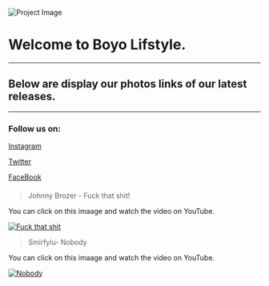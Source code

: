 ![Project Image](https://ia601408.us.archive.org/30/items/photoart1_20190627/WhatsApp%20Image%202019-05-11%20at%2002.40.24.jpeg)

# Welcome to Boyo Lifstyle.
---
## Below are display our photos links of our latest releases.
---
### Follow us on:

[Instagram](https://www.youtube.com/redirect?q=https%3A%2F%2Finstagram.com%2Fboyolife403%2F&redir_token=B_f5hhttlG6HaGoXY9s3OTh2rTd8MTU2MTg5Nzc4NkAxNTYxODExMzg2&event=video_description&v=boJewW5Mnxs)

[Twitter](https://www.youtube.com/redirect?q=https%3A%2F%2Ftwitter.com%2F%40boyolife403%2F&redir_token=B_f5hhttlG6HaGoXY9s3OTh2rTd8MTU2MTg5Nzc4NkAxNTYxODExMzg2&event=video_description&v=boJewW5Mnxs)

[FaceBook](https://www.youtube.com/redirect?q=https%3A%2F%2Ftwitter.com%2F%40boyolife403%2F&redir_token=B_f5hhttlG6HaGoXY9s3OTh2rTd8MTU2MTg5Nzc4NkAxNTYxODExMzg2&event=video_description&v=boJewW5Mnxs)

####

>Johnny Brozer - Fuck that shit!

You can click on this imaage and watch the video on YouTube.

[![Fuck that shit](https://ia801407.us.archive.org/26/items/johnnybrozercoverfuckthatshit/Johnny%20Brozer_cover%20fuck%20that%20shit.jpg)](https://www.youtube.com/watch?v=2efF13m7P70)

> Smirfylu- Nobody

You can click on this imaage and watch the video on YouTube.

[![Nobody](https://ia801408.us.archive.org/22/items/capturedecran6/Capture%20d%E2%80%99%C3%A9cran%20(6).png)](https://www.youtube.com/watch?v=boJewW5Mnxs)
